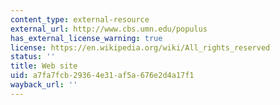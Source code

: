 ```yaml
---
content_type: external-resource
external_url: http://www.cbs.umn.edu/populus
has_external_license_warning: true
license: https://en.wikipedia.org/wiki/All_rights_reserved
status: ''
title: Web site
uid: a7fa7fcb-2936-4e31-af5a-676e2d4a17f1
wayback_url: ''
---
```

